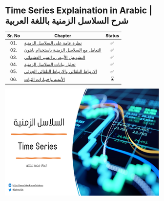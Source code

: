 # Time Series Explaination in Arabic | شرح السلاسل الزمنية باللغة العربية

<div align="center">



| Sr. No | Chapter                                                               |Status|
|:------:|----------------------------------------------------------------------------|:--:|
| 01.     | [نظرة عامة على السلاسل الزمنية](https://github.com/AI-MOO/Time_Series_Arabic_Explaination/blob/master/Slides/Chapter_01.pdf)|✅|
| 02.     | [التعامل مع السلاسل الزمنية باستخدام بايثون](https://github.com/AI-MOO/Time_Series_Arabic_Explaination/blob/master/Slides/Chapter_02.pdf)|✅| 
| 03.     | [التشويش الأبيض و السير العشوائي](https://github.com/AI-MOO/Time_Series_Arabic_Explaination/blob/master/Slides/Chapter_03.pdf)|✅|
| 04.     | [تحليل بيانات السلاسل الزمنية]()|✅|
| 05.     | [الارتباط التلقائي والارتباط التلقائي الجزئي]()|✅|
| 06.     | [الأتمتة واختبارات الثبات]()|⌛|

<img height="350" src="images/background.png">  

</div>



